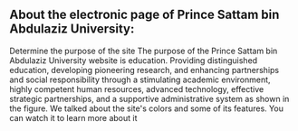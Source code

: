 ## About the electronic page of Prince Sattam bin Abdulaziz University: 
Determine the purpose of the site The purpose of the Prince Sattam bin Abdulaziz University website is education. 
Providing distinguished education, developing pioneering research, and enhancing partnerships and social responsibility through a stimulating academic environment, 
highly competent human resources, advanced technology, effective strategic partnerships, and a supportive administrative system as shown in the figure. We talked about the site's colors and some of its features. 
You can watch it to learn more about it
